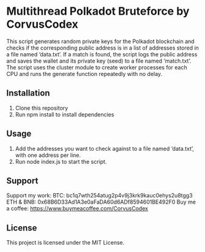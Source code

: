 # Multithread Polkadot Bruteforce by CorvusCodex
This script generates random private keys for the Polkadot blockchain and checks if the corresponding public address is in a list of addresses stored in a file named ‘data.txt’. If a match is found, the script logs the public address and saves the wallet and its private key (seed) to a file named ‘match.txt’. The script uses the cluster module to create worker processes for each CPU and runs the generate function repeatedly with no delay.

## Installation
1. Clone this repository
2. Run npm install to install dependencies

## Usage
1. Add the addresses you want to check against to a file named ‘data.txt’, with one address per line.
2. Run node index.js to start the script.

## Support
Support my work:
BTC: bc1q7wth254atug2p4v9j3krk9kauc0ehys2u8tgg3
ETH & BNB: 0x68B6D33Ad1A3e0aFaDA60d6ADf8594601BE492F0
Buy me a coffee: https://www.buymeacoffee.com/CorvusCodex

## License
This project is licensed under the MIT License.

